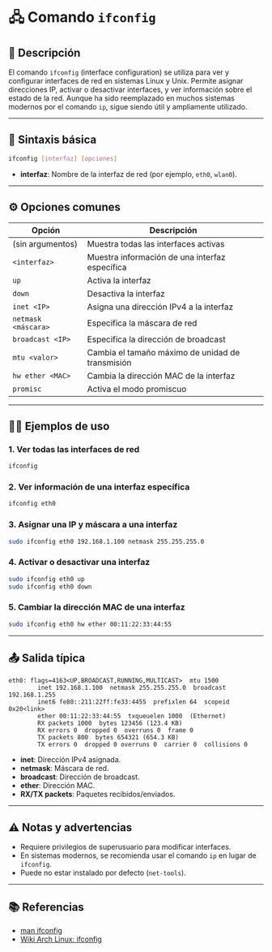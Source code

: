 <!-- filepath: /home/zheiar/github/networking-linux-tools/docs/ifconfig.md -->

# 🖧 Comando `ifconfig`

## 🧾 Descripción

El comando `ifconfig` (interface configuration) se utiliza para ver y configurar interfaces de red en sistemas Linux y Unix. Permite asignar direcciones IP, activar o desactivar interfaces, y ver información sobre el estado de la red. Aunque ha sido reemplazado en muchos sistemas modernos por el comando `ip`, sigue siendo útil y ampliamente utilizado.

---

## 🧪 Sintaxis básica

```bash
ifconfig [interfaz] [opciones]
```

- **interfaz**: Nombre de la interfaz de red (por ejemplo, `eth0`, `wlan0`).

---

## ⚙️ Opciones comunes

| Opción                | Descripción                                                      |
|---------------------- |-----------------------------------------------------------------|
| (sin argumentos)      | Muestra todas las interfaces activas                             |
| `<interfaz>`          | Muestra información de una interfaz específica                   |
| `up`                  | Activa la interfaz                                              |
| `down`                | Desactiva la interfaz                                           |
| `inet <IP>`           | Asigna una dirección IPv4 a la interfaz                         |
| `netmask <máscara>`   | Especifica la máscara de red                                    |
| `broadcast <IP>`      | Especifica la dirección de broadcast                            |
| `mtu <valor>`         | Cambia el tamaño máximo de unidad de transmisión                |
| `hw ether <MAC>`      | Cambia la dirección MAC de la interfaz                          |
| `promisc`             | Activa el modo promiscuo                                        |

---

## 🧑‍💻 Ejemplos de uso

### 1. Ver todas las interfaces de red

```bash
ifconfig
```

### 2. Ver información de una interfaz específica

```bash
ifconfig eth0
```

### 3. Asignar una IP y máscara a una interfaz

```bash
sudo ifconfig eth0 192.168.1.100 netmask 255.255.255.0
```

### 4. Activar o desactivar una interfaz

```bash
sudo ifconfig eth0 up
sudo ifconfig eth0 down
```

### 5. Cambiar la dirección MAC de una interfaz

```bash
sudo ifconfig eth0 hw ether 00:11:22:33:44:55
```

---

## 📤 Salida típica

```
eth0: flags=4163<UP,BROADCAST,RUNNING,MULTICAST>  mtu 1500
        inet 192.168.1.100  netmask 255.255.255.0  broadcast 192.168.1.255
        inet6 fe80::211:22ff:fe33:4455  prefixlen 64  scopeid 0x20<link>
        ether 00:11:22:33:44:55  txqueuelen 1000  (Ethernet)
        RX packets 1000  bytes 123456 (123.4 KB)
        RX errors 0  dropped 0  overruns 0  frame 0
        TX packets 800  bytes 654321 (654.3 KB)
        TX errors 0  dropped 0 overruns 0  carrier 0  collisions 0
```

- **inet**: Dirección IPv4 asignada.
- **netmask**: Máscara de red.
- **broadcast**: Dirección de broadcast.
- **ether**: Dirección MAC.
- **RX/TX packets**: Paquetes recibidos/enviados.

---

## ⚠️ Notas y advertencias

- Requiere privilegios de superusuario para modificar interfaces.
- En sistemas modernos, se recomienda usar el comando `ip` en lugar de `ifconfig`.
- Puede no estar instalado por defecto (`net-tools`).

---

## 📚 Referencias

- [man ifconfig](https://man7.org/linux/man-pages/man8/ifconfig.8.html)
- [Wiki Arch Linux: ifconfig](https://wiki.archlinux.org/title/Ifconfig)
